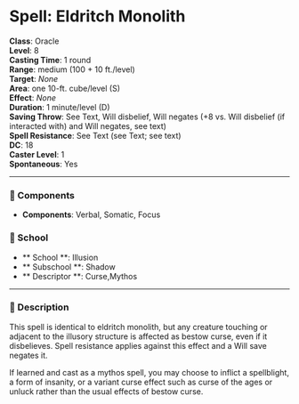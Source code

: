 
# Spell: Eldritch Monolith
**Class**: Oracle  
**Level**: 8  
**Casting Time**: 1 round  
**Range**: medium (100 + 10 ft./level)  
**Target**: _None_  
**Area**: one 10-ft. cube/level (S)  
**Effect**: _None_  
**Duration**: 1 minute/level (D)  
**Saving Throw**: See Text, Will disbelief, Will negates (+8 vs. Will disbelief (if interacted with) and Will negates, see text)  
**Spell Resistance**: See Text (see Text; see text)  
**DC**: 18  
**Caster Level**: 1  
**Spontaneous**: Yes

---

### 🔮 Components
- **Components**: Verbal, Somatic, Focus

### 🏫 School
- ** School **: Illusion
- ** Subschool **: Shadow
- ** Descriptor **: Curse,Mythos
---

### 📜 Description
This spell is identical to eldritch monolith, but any creature touching or adjacent to the illusory structure is affected as bestow curse, even if it disbelieves. Spell resistance applies against this effect and a Will save negates it.

If learned and cast as a mythos spell, you may choose to inflict a spellblight, a form of insanity, or a variant curse effect such as curse of the ages or unluck rather than the usual effects of bestow curse.
